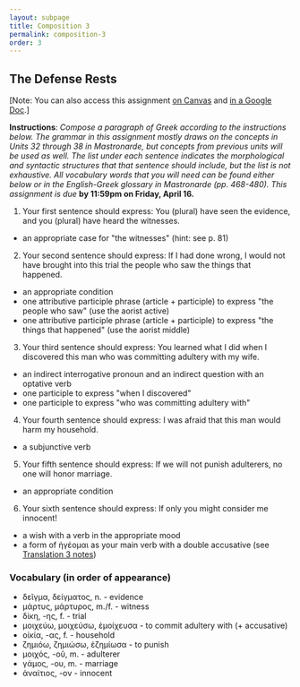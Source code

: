 ```yaml
---
layout: subpage
title: Composition 3
permalink: composition-3
order: 3
---
```


## The Defense Rests

\[Note: You can also access this assignment [on Canvas](https://hc.instructure.com/courses/3462/assignments/30856) and [in a Google Doc](https://docs.google.com/document/d/1fNLh_sN9stCzjLT4SnG8dEmmCWVqKJIcRFnSskokC-o/edit?usp=sharing).\]

**Instructions**: *Compose a paragraph of Greek according to the instructions below. The grammar in this assignment mostly draws on the concepts in Units 32 through 38 in Mastronarde, but concepts from previous units will be used as well. The list under each sentence indicates the morphological and syntactic structures that that sentence should include, but the list is not exhaustive. All vocabulary words that you will need can be found either below or in the English-Greek glossary in Mastronarde (pp. 468-480). This assignment is due* **by 11:59pm on Friday, April 16.**

1. Your first sentence should express: You (plural) have seen the evidence, and you (plural) have heard the witnesses.
  * an appropriate case for "the witnesses" (hint: see p. 81)

2. Your second sentence should express: If I had done wrong, I would not have brought into this trial the people who saw the things that happened.
  * an appropriate condition
  * one attributive participle phrase (article + participle) to express "the people who saw" (use the aorist active)
  * one attributive participle phrase (article + participle) to express "the things that happened" (use the aorist middle)

3. Your third sentence should express: You learned what I did when I discovered this man who was committing adultery with my wife.
  * an indirect interrogative pronoun and an indirect question with an optative verb
  * one participle to express "when I discovered"
  * one participle to express "who was committing adultery with"

4. Your fourth sentence should express: I was afraid that this man would harm my household.
  * a subjunctive verb

5. Your fifth sentence should express: If we will not punish adulterers, no one will honor marriage.
  * an appropriate condition

6. Your sixth sentence should express: If only you might consider me innocent!
  * a wish with a verb in the appropriate mood
  * a form of ἠγέομαι as your main verb with a double accusative (see [Translation 3 notes](https://libatique.info/GREK102-S21/translation-3))

### Vocabulary (in order of appearance)

* δεῖγμα, δείγματος, n. - evidence
* μάρτυς, μάρτυρος, m./f. - witness
* δίκη, -ης, f. - trial
* μοιχεύω, μοιχεύσω, ἐμοίχευσα - to commit adultery with (+ accusative)
* οἰκία, -ας, f. - household
* ζημιόω, ζημιώσω, ἐζημίωσα - to punish
* μοιχός, -οῦ, m. - adulterer
* γάμος, -ου, m. - marriage
* ἀναίτιος, -ον - innocent
